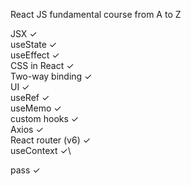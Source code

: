 React JS fundamental course from A to Z

JSX ✓\
useState ✓\
useEffect ✓\
CSS in React ✓\
Two-way binding ✓\
UI ✓\
useRef ✓\
useMemo ✓\
custom hooks ✓\
Axios ✓\
React router (v6) ✓\
useContext ✓\

pass ✓
